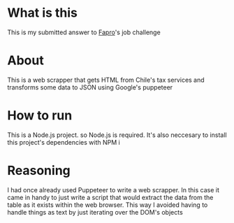 # What is this
This is my submitted answer to [Fapro](https://fapro.app/ "Fapro's homepage")'s job challenge

# About
This is a web scrapper that gets HTML from Chile's tax services and transforms some data to JSON  using Google's puppeteer

# How to run
This is a Node.js project. so Node.js is required.
It's also neccesary to install this project's dependencies with NPM i

# Reasoning
I had once already used Puppeteer to write a web scrapper.
In this case it came in handy to just write a script that would extract the data from the table as it exists within the web browser.
This way I avoided having to handle things as text by just iterating over the DOM's objects